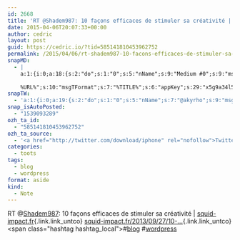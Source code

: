 ```yaml
---
id: 2668
title: 'RT @Shadem987: 10 façons efficaces de stimuler sa créativité | squid-impact.fr squid-impact.fr/2013/09/27/10-… #blog #wordpress'
date: 2015-04-06T20:07:33+00:00
author: cedric
layout: post
guid: https://cedric.io/?tid=585141810453962752
permalink: /2015/04/06/rt-shadem987-10-facons-efficaces-de-stimuler-sa-creativite-squid-impact-fr-squid-impact-fr-2013-09-27-10-blog-wordpress/
snapMD:
  - |
    a:1:{i:0;a:18:{s:2:"do";s:1:"0";s:5:"nName";s:9:"Medium #0";s:9:"msgFormat";s:19:"%FULLTEXT%
    
    %URL%";s:10:"msgTFormat";s:7:"%TITLE%";s:6:"appKey";s:29:"x5g9a34l5z294i5y2q284e4g54454";s:6:"appSec";s:85:"d3h0a44e4s2b4i5u2r234m5f5b4v2l5q2a444h574347464a454x2w20374447494c484b4w2c464f5u2d4z2";s:8:"inclTags";s:1:"1";s:7:"fltrsOn";i:0;s:5:"fltrs";a:0:{}s:7:"proxyOn";i:0;s:7:"useSURL";i:0;s:1:"v";i:350;s:4:"publ";s:1:"0";s:11:"accessToken";s:65:"2353413aa5437433e5648ccf74a16119308317c52d1a24d8ed99f26add037528a";s:12:"appAppUserID";s:65:"104b21fd8da79171a6e7bf800d03b4b761204f242935e05d2d86850a6b1635f77";s:14:"appAppUserName";s:26:"Cédric Bousmanne (akyrho)";s:13:"appAppUserURL";s:26:"https://medium.com/@akyrho";s:7:"pubList";a:0:{}}}
snapTW:
  - 'a:1:{i:0;a:19:{s:2:"do";s:1:"0";s:5:"nName";s:7:"@akyrho";s:9:"msgFormat";s:26:"%TITLE%. %EXCERPT% - %URL%";s:6:"appKey";s:55:"x5g9a8325v2y475r3c4m48584n53446p423r3r5u3e356j5j3k4r2p3";s:6:"appSec";s:105:"d3h0a94o46415u594v3q5l5n5l4r4x474x4j484o473u4i5w2m4k494z2k344n306n5r3l5v2s554p4n3p3k45495c3z4v4d3m3u5w525";s:7:"fltrsOn";i:0;s:5:"fltrs";a:0:{}s:7:"proxyOn";i:0;s:7:"useSURL";i:0;s:1:"v";i:350;s:5:"twURL";s:25:"http://twitter.com/akyrho";s:11:"accessToken";s:50:"6678782-Eyg60SCeh7762DEIsYtTPD5GVeOuSN8ATMdF2Lpppe";s:14:"accessTokenSec";s:45:"PgGDCbcYLJnR5esZjY9ID72A33mUNCYnQwaQTBsojSJNa";s:5:"tw140";i:0;s:10:"riComments";s:1:"1";s:11:"riCommentsM";s:1:"1";s:12:"riCommentsAA";s:1:"1";s:8:"attchImg";s:1:"1";s:9:"wpImgSize";s:4:"full";}}'
snap_isAutoPosted:
  - "1539093289"
ozh_ta_id:
  - "585141810453962752"
ozh_ta_source:
  - '<a href="http://twitter.com/download/iphone" rel="nofollow">Twitter for iPhone</a>'
categories:
  - toots
tags:
  - blog
  - wordpress
format: aside
kind:
  - Note
---
```

RT <span class="username username_linked">@<a href="https://twitter.com/Shadem987" title="Shad">Shadem987</a></span>: 10 façons efficaces de stimuler sa créativité | [squid-impact.fr](http://www.squid-impact.fr "http://www.squid-impact.fr"){.link.link_untco} [squid-impact.fr/2013/09/27/10-…](http://www.squid-impact.fr/2013/09/27/10-facons-efficaces-de-stimuler-sa-creativite/ "http://www.squid-impact.fr/2013/09/27/10-facons-efficaces-de-stimuler-sa-creativite/"){.link.link_untco} <span class="hashtag hashtag_local">#<a href="https://cedric.io/tag/blog/">blog</a> <span class="hashtag hashtag_local">#<a href="https://cedric.io/tag/wordpress/">wordpress</a></p>